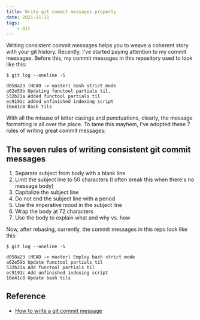 ```yaml
---
title: Write git commit messages properly
date: 2021-11-11
tags:
    - Git
---
```


Writing consistent commit messages helps you to weave a coherent story with your git
history. Recently, I've started paying attention to my commit messages. Before this, my commit messages in this repository used to look like this:

```
$ git log --oneline -5

d058a23 (HEAD -> master) bash strict mode
a62e59b Updating functool partials til.
532b21a Added functool partials til
ec9191c added unfinished indexing script
18e41c8 Bash tils
```

With all the misuse of letter casings and punctuations, clearly, the message formatting
is all over the place. To tame this mayhem, I've adopted these 7 rules of writing great commit messages:

## The seven rules of writing consistent git commit messages

1. Separate subject from body with a blank line
2. Limit the subject line to 50 characters (I often break this when there's no message
body)
3. Capitalize the subject line
4. Do not end the subject line with a period
5. Use the imperative mood in the subject line
6. Wrap the body at 72 characters
7. Use the body to explain what and why vs. how

Now, after rebasing, currently, the commit messages in this repo look like this:

```
$ git log --oneline -5

d058a23 (HEAD -> master) Employ bash strict mode
a62e59b Update functool partials til
532b21a Add functool partials til
ec9191c Add unfinished indexing script
18e41c8 Update bash tils
```

## Reference

* [How to write a git commit message](https://chris.beams.io/posts/git-commit/)

